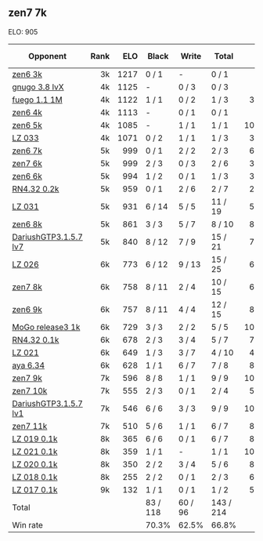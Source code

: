 ## zen7 7k ##

ELO: 905

Opponent | Rank | ELO | Black | Write | Total | Win rate
---------|-----:|----:|-------|-------|-------|-------:
[zen6 3k](zen6%203k.md) | 3k | 1217 | 0 / 1 | - | 0 / 1 | 0.0%
[gnugo 3.8 lvX](gnugo%203.8%20lvX.md) | 4k | 1125 | - | 0 / 3 | 0 / 3 | 0.0%
[fuego 1.1 1M](fuego%201.1%201M.md) | 4k | 1122 | 1 / 1 | 0 / 2 | 1 / 3 | 33.3%
[zen6 4k](zen6%204k.md) | 4k | 1113 | - | 0 / 1 | 0 / 1 | 0.0%
[zen6 5k](zen6%205k.md) | 4k | 1085 | - | 1 / 1 | 1 / 1 | 100.0%
[LZ 033](LZ%20033.md) | 4k | 1071 | 0 / 2 | 1 / 1 | 1 / 3 | 33.3%
[zen6 7k](zen6%207k.md) | 5k | 999 | 0 / 1 | 2 / 2 | 2 / 3 | 66.7%
[zen7 6k](zen7%206k.md) | 5k | 999 | 2 / 3 | 0 / 3 | 2 / 6 | 33.3%
[zen6 6k](zen6%206k.md) | 5k | 994 | 1 / 2 | 0 / 1 | 1 / 3 | 33.3%
[RN4.32 0.2k](RN4.32%200.2k.md) | 5k | 959 | 0 / 1 | 2 / 6 | 2 / 7 | 28.6%
[LZ 031](LZ%20031.md) | 5k | 931 | 6 / 14 | 5 / 5 | 11 / 19 | 57.9%
[zen6 8k](zen6%208k.md) | 5k | 861 | 3 / 3 | 5 / 7 | 8 / 10 | 80.0%
[DariushGTP3.1.5.7 lv7](DariushGTP3.1.5.7%20lv7.md) | 5k | 840 | 8 / 12 | 7 / 9 | 15 / 21 | 71.4%
[LZ 026](LZ%20026.md) | 6k | 773 | 6 / 12 | 9 / 13 | 15 / 25 | 60.0%
[zen7 8k](zen7%208k.md) | 6k | 758 | 8 / 11 | 2 / 4 | 10 / 15 | 66.7%
[zen6 9k](zen6%209k.md) | 6k | 757 | 8 / 11 | 4 / 4 | 12 / 15 | 80.0%
[MoGo release3 1k](MoGo%20release3%201k.md) | 6k | 729 | 3 / 3 | 2 / 2 | 5 / 5 | 100.0%
[RN4.32 0.1k](RN4.32%200.1k.md) | 6k | 678 | 2 / 3 | 3 / 4 | 5 / 7 | 71.4%
[LZ 021](LZ%20021.md) | 6k | 649 | 1 / 3 | 3 / 7 | 4 / 10 | 40.0%
[aya 6.34](aya%206.34.md) | 6k | 628 | 1 / 1 | 6 / 7 | 7 / 8 | 87.5%
[zen7 9k](zen7%209k.md) | 7k | 596 | 8 / 8 | 1 / 1 | 9 / 9 | 100.0%
[zen7 10k](zen7%2010k.md) | 7k | 555 | 2 / 3 | 0 / 1 | 2 / 4 | 50.0%
[DariushGTP3.1.5.7 lv1](DariushGTP3.1.5.7%20lv1.md) | 7k | 546 | 6 / 6 | 3 / 3 | 9 / 9 | 100.0%
[zen7 11k](zen7%2011k.md) | 7k | 510 | 5 / 6 | 1 / 1 | 6 / 7 | 85.7%
[LZ 019 0.1k](LZ%20019%200.1k.md) | 8k | 365 | 6 / 6 | 0 / 1 | 6 / 7 | 85.7%
[LZ 021 0.1k](LZ%20021%200.1k.md) | 8k | 359 | 1 / 1 | - | 1 / 1 | 100.0%
[LZ 020 0.1k](LZ%20020%200.1k.md) | 8k | 350 | 2 / 2 | 3 / 4 | 5 / 6 | 83.3%
[LZ 018 0.1k](LZ%20018%200.1k.md) | 8k | 255 | 2 / 2 | 0 / 1 | 2 / 3 | 66.7%
[LZ 017 0.1k](LZ%20017%200.1k.md) | 9k | 132 | 1 / 1 | 0 / 1 | 1 / 2 | 50.0%
Total | | | 83 / 118 | 60 / 96 | 143 / 214 | 
Win rate| | | 70.3% | 62.5% | 66.8% | 
